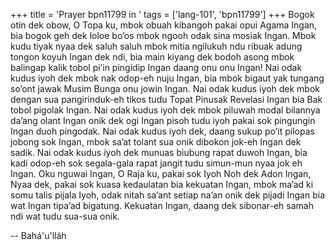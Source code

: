 +++
title = 'Prayer bpn11799 in '
tags = ['lang-101', 'bpn11799']
+++
Bogok otin dek obow, O Topa ku, mbok obuah kibangoh pakai opui Agama Ingan, bia bogok geh dek loloe bo’os mbok ngooh odak sina mosiak Ingan. Mbok kudu tiyak nyaa dek saluh saluh mbok mitia ngilukuh ndu ribuak adung tongon koyuh Ingan dek ndi, bia main kiyang dek bodoh asong mbok balingap kalik tobol pi’in pingidip Ingan daang onu onu Ingan!
Nai odak kudus iyoh dek mbok nak odop-eh nuju Ingan, bia mbok bigaut yak tungang so’ont jawak Musim Bunga onu jowin Ingan. Nai odak kudus iyoh dek mbok dengan sua pangirinduk-eh tikos tudu Topat Pinusak Revelasi Ingan bia Bak tobol pigolak Ingan. Nai odak kudus iyoh dek mbok piluwah modal bilannya da’ang olant Ingan onik dek ogi Ingan pisoh tudu iyoh pakai sok pingungin Ingan duoh pingodak. Nai odak kudus iyoh dek, daang sukup po’it pilopas jobong sok Ingan, mbok sa’at tolant sua onik dibokon jok-eh Ingan dek sadik. Nai odak kudus iyoh dek munuas biubung rapat duwoh Ingan, bia kadi odop-eh sok segala-gala rapat jangit tudu simun-mun nyaa jok eh Ingan.
Oku nguwai Ingan, O Raja ku, pakai sok Iyoh Noh dek Adon Ingan, Nyaa dek, pakai sok kuasa kedaulatan bia kekuatan Ingan, mbok ma’ad ki somu talis pijala Iyoh, odak nitah sa’ant setiap na’an onik dek pijadi Ingan bia wat Ingan tipa’ad bigatung. 
Kekuatan Ingan, daang dek sibonar-eh samah ndi wat tudu sua-sua onik.

-- Bahá'u'lláh
